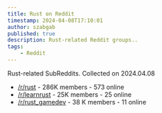 ```yaml
---
title: Rust on Reddit
timestamp: 2024-04-08T17:10:01
author: szabgab
published: true
description: Rust-related Reddit groups..
tags:
    - Reddit
---
```


Rust-related SubReddits. Collected on 2024.04.08


* [/r/rust](https://www.reddit.com/r/rust/) - 286K members - 573 online
* [/r/learnrust](https://www.reddit.com/r/learnrust/) - 25K members - 25 online
* [/r/rust_gamedev](https://www.reddit.com/r/rust_gamedev/) - 38 K members - 11 online
